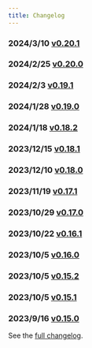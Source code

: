 ```yaml
---
title: Changelog
---
```


### 2024/3/10 [v0.20.1](/changelog/0-20-1)

### 2024/2/25 [v0.20.0](/changelog/0-20-0)

### 2024/2/3 [v0.19.1](/changelog/0-19-1)

### 2024/1/28 [v0.19.0](/changelog/0-19-0)

### 2024/1/18 [v0.18.2](/changelog/0-18-2)

### 2023/12/15 [v0.18.1](/changelog/0-18-1)

### 2023/12/10 [v0.18.0](/changelog/0-18-0)

### 2023/11/19 [v0.17.1](/changelog/0-17-1)

### 2023/10/29 [v0.17.0](/changelog/0-17-0)

### 2023/10/22 [v0.16.1](/changelog/0-16-1)

### 2023/10/5 [v0.16.0](/changelog/0-16-0)

### 2023/10/5 [v0.15.2](/changelog/0-15-2)

### 2023/10/5 [v0.15.1](/changelog/0-15-1)

### 2023/9/16 [v0.15.0](/changelog/0-15-0)

See the [full changelog](https://github.com/usememos/memos/releases).
